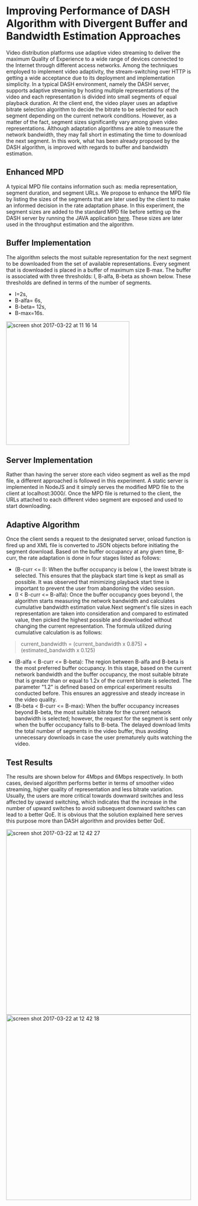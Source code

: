 # Improving Performance of DASH Algorithm with Divergent Buffer and Bandwidth Estimation Approaches
Video distribution platforms use adaptive video streaming to deliver the maximum Quality of Experience to a wide range of devices connected to the Internet through different access networks. Among the techniques employed to implement video adaptivity, the stream-switching over HTTP is getting a wide acceptance due to its deployment and implementation simplicity. In a typical DASH environment, namely the DASH server, supports adaptive streaming by hosting multiple representations of the video and each representation is divided into small segments of equal playback duration. At the client end, the video player uses an adaptive bitrate selection algorithm to decide the bitrate to be selected for each segment depending on the current network conditions. However, as a matter of the fact, segment sizes significantly vary among given video representations. Although adaptation algorithms are able to measure the network bandwidth, they may fall short in estimating the time to download the next segment. In this work, what has been already proposed by the DASH algorithm, is improved with regards to buffer and bandwidth estimation.
## Enhanced MPD
A typical MPD file contains information such as: media representation, segment duration, and segment URLs. We propose to enhance the MPD file by listing the sizes of the segments that are later used by the client to make an informed decision in the rate adaptation phase. In this experiment, the segment sizes are added to the standard MPD file before setting up the DASH server by running the JAVA application [here](https://github.com/overr8d/htmlParser). These sizes are later used in the throughput estimation and the algorithm.
## Buffer Implementation
The algorithm selects the most suitable representation for the next segment to be downloaded from the set of available representations. Every segment that is downloaded is placed in a buffer of maximum size B-max. The buffer is associated with three thresholds: I, B-alfa, B-beta as shown below. These thresholds are defined in terms of the number of segments. 
* I=2s, 
* B-alfa= 6s, 
* B-beta= 12s,
* B-max=16s.

<img width="333" alt="screen shot 2017-03-22 at 11 16 14" src="https://cloud.githubusercontent.com/assets/18366839/24188342/aa28c2c0-0ee9-11e7-9c22-ce654bb5e68a.png">

## Server Implementation
Rather than having the server store each video segment as well as the mpd file, a different approached is followed in this experiment. A static server is implemented in NodeJS and it simply serves the modified MPD file to the client at localhost:3000/. Once the MPD file is returned to the client, the URLs attached to each different video segment are exposed and used to start downloading. 
## Adaptive Algorithm
Once the client sends a request to the designated server, onload function is fired up and XML file is converted to JSON objects before initiating the segment download. Based on the buffer occupancy at any given time, B-curr, the rate adaptation is done in four stages listed as follows:
* (B-curr <= I): When the buffer occupancy is below I, the lowest bitrate is selected. This ensures that the playback start time is kept as small as possible. It was observed that minimizing playback start time is important to prevent the user from abandoning the video session.
* (I < B-curr <= B-alfa): Once the buffer occupancy goes beyond I, the algorithm starts measuring the network bandwidth and calculates cumulative bandwidth estimation value.Next segment's file sizes in each representation are taken into consideration and compared to estimated value, then picked the highest possible and downloaded without changing the current representation. The formula utilized during cumulative calculation is as follows:

> current_bandwidth = (current_bandwidth x 0.875) +(estimated_bandwidth x 0.125)

* (B-alfa < B-curr <= B-beta): The region between B-alfa and B-beta is the most preferred buffer occupancy. In this stage, based on the current network bandwidth and the buffer occupancy, the most suitable bitrate that is greater than or equal to  1.2x of the current bitrate is selected. The parameter "1.2" is defined based on emprical experiment results conducted before. This ensures an aggressive and steady increase in the video quality.
* (B-beta < B-curr <= B-max): When the buffer occupancy increases beyond B-beta, the most suitable bitrate for the current network bandwidth is selected; however, the request for the segment is sent only when the buffer occupancy falls to B-beta. The delayed download limits the total number of segments in the video buffer, thus avoiding unnecessary downloads in case the user prematurely quits watching the video.

## Test Results
The results are shown below for 4Mbps and 6Mbps respectively. In both cases, devised algorithm performs better in terms of smoother video streaming, higher quality of representation and less bitrate variation. Usually, the users are more critical towards downward switches and less affected by upward switching, which indicates that the increase in the number of upward switches to avoid subsequent downward switches can lead to a better QoE. It is obvious that the solution explained here serves this purpose more than DASH algorithm and provides better QoE.


<img width="500" alt="screen shot 2017-03-22 at 12 42 27" src="https://cloud.githubusercontent.com/assets/18366839/24191677/2875535e-0ef5-11e7-8d92-a1d1e32a56c7.png">

<img width="500" alt="screen shot 2017-03-22 at 12 42 18" src="https://cloud.githubusercontent.com/assets/18366839/24191736/4be72164-0ef5-11e7-95f3-e169d61fa734.png">

